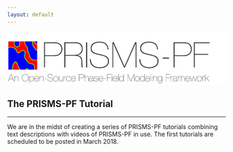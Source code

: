 ```yaml
---
layout: default
---
```


[![PRISMS-PF Logo](../assets/logo.png)](https://prisms-center.github.io/phaseField/)

## The PRISMS-PF Tutorial
***
We are in the midst of creating a series of PRISMS-PF tutorials combining text descriptions with videos of PRISMS-PF in use. The first tutorials are scheduled to be posted in March 2018.
